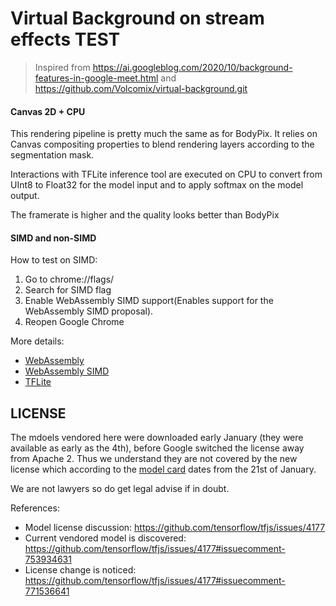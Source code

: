 # Virtual Background on stream effects TEST

> Inspired from https://ai.googleblog.com/2020/10/background-features-in-google-meet.html and https://github.com/Volcomix/virtual-background.git

#### Canvas 2D + CPU

This rendering pipeline is pretty much the same as for BodyPix. It relies on Canvas compositing properties to blend rendering layers according to the segmentation mask.

Interactions with TFLite inference tool are executed on CPU to convert from UInt8 to Float32 for the model input and to apply softmax on the model output.

The framerate is higher and the quality looks better than BodyPix

#### SIMD and non-SIMD

How to test on SIMD:
1. Go to chrome://flags/
2. Search for SIMD flag
3. Enable WebAssembly SIMD support(Enables support for the WebAssembly SIMD proposal).
4. Reopen Google Chrome

More details:
- [WebAssembly](https://webassembly.org/)
- [WebAssembly SIMD](https://github.com/WebAssembly/simd)
- [TFLite](https://blog.tensorflow.org/2020/07/accelerating-tensorflow-lite-xnnpack-integration.html)

## LICENSE

The mdoels vendored here were downloaded early January (they were available as early as the 4th), before Google switched the license away from Apache 2. Thus we understand they are not covered by the new license which according to the [model card](https://drive.google.com/file/d/1lnP1bRi9CSqQQXUHa13159vLELYDgDu0/view) dates from the 21st of January.

We are not lawyers so do get legal advise if in doubt.

References:

- Model license discussion: https://github.com/tensorflow/tfjs/issues/4177
- Current vendored model is discovered: https://github.com/tensorflow/tfjs/issues/4177#issuecomment-753934631
- License change is noticed: https://github.com/tensorflow/tfjs/issues/4177#issuecomment-771536641
